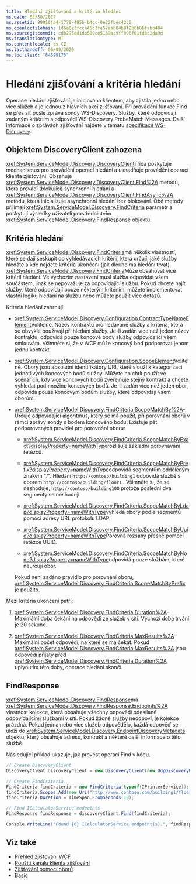 ```yaml
---
title: Hledání zjišťování a kritéria hledání
ms.date: 03/30/2017
ms.assetid: 99016fa4-1778-495b-b4cc-0e22fbec42c6
ms.openlocfilehash: 1d6a0e3fcca45c3fe57aab84b0f2b6b86fabb404
ms.sourcegitcommit: cdb295dd1db589ce5169ac9ff096f01fd0c2da9d
ms.translationtype: MT
ms.contentlocale: cs-CZ
ms.lasthandoff: 06/09/2020
ms.locfileid: "84599175"
---
```

# <a name="discovery-find-and-findcriteria"></a>Hledání zjišťování a kritéria hledání

Operace hledání zjišťování je iniciována klientem, aby zjistila jednu nebo více služeb a je jednou z hlavních akcí zjišťování. Při provádění funkce Find se přes síť pošle zpráva sondy WS-Discovery. Služby, které odpovídají zadaným kritériím s odpovědí WS-Discovery ProbeMatch Messages. Další informace o zprávách zjišťování najdete v tématu [specifikace WS-Discovery](http://schemas.xmlsoap.org/ws/2004/10/discovery/ws-discovery.pdf).

## <a name="discoveryclient"></a>Objektem DiscoveryClient zahozena

<xref:System.ServiceModel.Discovery.DiscoveryClient>Třída poskytuje mechanismus pro provádění operací hledání a usnadňuje provádění operací klienta zjišťování. Obsahuje <xref:System.ServiceModel.Discovery.DiscoveryClient.Find%2A> metodu, která provádí (blokující) synchronní hledání a <xref:System.ServiceModel.Discovery.DiscoveryClient.FindAsync%2A> metodu, která inicializuje asynchronní hledání bez blokování. Obě metody přijímají <xref:System.ServiceModel.Discovery.FindCriteria> parametr a poskytují výsledky uživateli prostřednictvím <xref:System.ServiceModel.Discovery.FindResponse> objektu.

## <a name="findcriteria"></a>Kritéria hledání

<xref:System.ServiceModel.Discovery.FindCriteria>má několik vlastností, které se dají seskupit do vyhledávacích kritérií, která určují, jaké služby hledáte a kde najdete kritéria ukončení (jak dlouho má hledání trvat). <xref:System.ServiceModel.Discovery.FindCriteria>Může obsahovat více kritérií hledání. Ve výchozím nastavení musí služba odpovídat všem součástem, jinak se nepovažuje za odpovídající službu. Pokud chcete najít služby, které odpovídají pouze některým kritériím, můžete implementovat vlastní logiku hledání na službu nebo můžete použít více dotazů.

Kritéria hledání zahrnují:

- <xref:System.ServiceModel.Discovery.Configuration.ContractTypeNameElement>Volitelné. Název kontraktu prohledávané služby a kritéria, která se obvykle používají při hledání služby. Je-li zadán více než jeden název kontraktu, odpovídá pouze koncové body služby odpovídající všem smlouvám. Všimněte si, že v WCF může koncový bod podporovat jenom jednu kontrakt.

- <xref:System.ServiceModel.Discovery.Configuration.ScopeElement>Volitelné. Obory jsou absolutní identifikátory URI, které slouží k kategorizaci jednotlivých koncových bodů služby. Můžete ho chtít použít ve scénářích, kdy více koncových bodů zveřejňuje stejný kontrakt a chcete vyhledat podmnožinu koncových bodů. Je-li zadán více než jeden obor, odpovídá pouze koncovým bodům služby, které odpovídají všem oborům.

- <xref:System.ServiceModel.Discovery.FindCriteria.ScopeMatchBy%2A>-Určuje odpovídající algoritmus, který se má použít, při porovnání oborů v rámci zprávy sondy s bodem koncového bodu. Existuje pět podporovaných pravidel pro porovnání oboru:

  - <xref:System.ServiceModel.Discovery.FindCriteria.ScopeMatchByExact?displayProperty=nameWithType>rozlišuje základní porovnávání řetězců.

  - <xref:System.ServiceModel.Discovery.FindCriteria.ScopeMatchByPrefix?displayProperty=nameWithType>odpovídá segmentům odděleným znakem "/". Hledání `http://contoso/building1` odpovídá službě s oborem `http://contoso/building/floor1` . Všimněte si, že se neshoduje, `http://contoso/building100` protože poslední dva segmenty se neshodují.

  - <xref:System.ServiceModel.Discovery.FindCriteria.ScopeMatchByLdap?displayProperty=nameWithType>vyhledá obory podle segmentů pomocí adresy URL protokolu LDAP.

  - <xref:System.ServiceModel.Discovery.FindCriteria.ScopeMatchByUuid?displayProperty=nameWithType>Porovná rozsahy přesně pomocí řetězce UUID.

  - <xref:System.ServiceModel.Discovery.FindCriteria.ScopeMatchByNone?displayProperty=nameWithType>odpovídá pouze službám, které neurčují obor.

  Pokud není zadáno pravidlo pro porovnání oboru, <xref:System.ServiceModel.Discovery.FindCriteria.ScopeMatchByPrefix> je použito.

Mezi kritéria ukončení patří:

1. <xref:System.ServiceModel.Discovery.FindCriteria.Duration%2A>– Maximální doba čekání na odpovědi ze služeb v síti. Výchozí doba trvání je 20 sekund.

2. <xref:System.ServiceModel.Discovery.FindCriteria.MaxResults%2A>– Maximální počet odpovědí, na které se má čekat. Pokud <xref:System.ServiceModel.Discovery.FindCriteria.MaxResults%2A> jsou odpovědi přijaty před <xref:System.ServiceModel.Discovery.FindCriteria.Duration%2A> uplynutím této doby, operace hledání skončí.

## <a name="findresponse"></a>FindResponse

<xref:System.ServiceModel.Discovery.FindResponse>má <xref:System.ServiceModel.Discovery.FindResponse.Endpoints%2A> vlastnost kolekce, která obsahuje všechny odpovědi odesílané odpovídajícími službami v síti. Pokud žádné služby neodpoví, je kolekce prázdná. Pokud jedna nebo více služeb odpovědělo, každá odpověď se uloží do <xref:System.ServiceModel.Discovery.EndpointDiscoveryMetadata> objektu, který obsahuje adresu, kontrakt a některé další informace o této službě.

Následující příklad ukazuje, jak provést operaci Find v kódu.

```csharp
// Create DiscoveryClient
DiscoveryClient discoveryClient = new DiscoveryClient(new UdpDiscoveryEndpoint());

// Create FindCriteria
FindCriteria findCriteria = new FindCriteria(typeof(IPrinterService));
findCriteria.Scopes.Add(new Uri("http://www.contoso.com/building1/floor1"));
findCriteria.Duration = TimeSpan.FromSeconds(10);

// Find ICalculatorService endpoints
FindResponse findResponse = discoveryClient.Find(findCriteria);

Console.WriteLine("Found {0} ICalculatorService endpoint(s).", findResponse.Endpoints.Count)
```

## <a name="see-also"></a>Viz také

- [Přehled zjišťování WCF](wcf-discovery-overview.md)
- [Použití kanálu klienta zjišťování](using-the-discovery-client-channel.md)
- [Zjišťování pomocí oborů](../samples/discovery-with-scopes-sample.md)
- [Basic](../samples/basic-sample.md)

